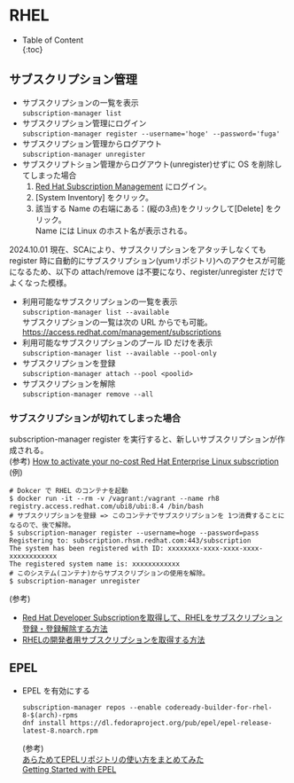 # RHEL

- Table of Content  
{:toc}

## サブスクリプション管理
* サブスクリプションの一覧を表示  
  `subscription-manager list`
* サブスクリプション管理にログイン  
  `subscription-manager register --username='hoge' --password='fuga'`
* サブスクリプション管理からログアウト  
  `subscription-manager unregister`
* サブスクリプトション管理からログアウト(unregister)せずに OS を削除してしまった場合
  1. [Red Hat Subscription Management](https://access.redhat.com/management) にログイン。
  1. [System Inventory] をクリック。
  1. 該当する Name の右端にある：(縦の3点)をクリックして[Delete] をクリック。  
     Name には Linux のホスト名が表示される。

2024.10.01 現在、SCAにより、サブスクリプションをアタッチしなくても register 時に自動的にサブスクリプション(yumリポジトリ)へのアクセスが可能になるため、以下の attach/remove は不要になり、register/unregister だけでよくなった模様。
* 利用可能なサブスクリプションの一覧を表示  
`subscription-manager list --available`  
サブスクリプションの一覧は次の URL からでも可能。  
https://access.redhat.com/management/subscriptions
* 利用可能なサブスクリプションのプール ID だけを表示  
`subscription-manager list --available --pool-only`
* サブスクリプションを登録  
`subscription-manager attach --pool <poolid>`
* サブスクリプションを解除  
`subscription-manager remove --all`

### サブスクリプションが切れてしまった場合

subscription-manager register を実行すると、新しいサブスクリプションが作成される。  
(参考) [How to activate your no-cost Red Hat Enterprise Linux subscription](https://developers.redhat.com/blog/2021/02/10/how-to-activate-your-no-cost-red-hat-enterprise-linux-subscription#step_2__download_no_cost_rhel)  
(例)  
```
# Dokcer で RHEL のコンテナを起動
$ docker run -it --rm -v /vagrant:/vagrant --name rh8 registry.access.redhat.com/ubi8/ubi:8.4 /bin/bash
# サブスクリプションを登録 => このコンテナでサブスクリプションを 1つ消費することになるので、後で解除。
$ subscription-manager register --username=hoge --password=pass
Registering to: subscription.rhsm.redhat.com:443/subscription
The system has been registered with ID: xxxxxxxx-xxxx-xxxx-xxxx-xxxxxxxxxxxx
The registered system name is: xxxxxxxxxxxx
# このシステム(コンテナ)からサブスクリプションの使用を解除。
$ subscription-manager unregister
```

(参考)  
* [Red Hat Developer Subscriptionを取得して、RHELをサブスクリプション登録・登録解除する方法](https://tech-mmmm.blogspot.com/2021/02/red-hat-developer-subscriptionrhel.html)  
* [RHELの開発者用サブスクリプションを取得する方法](https://qiita.com/SkyLaptor/items/31eb7b506339718455d4)

## EPEL

* EPEL を有効にする  
  ```
  subscription-manager repos --enable codeready-builder-for-rhel-8-$(arch)-rpms
  dnf install https://dl.fedoraproject.org/pub/epel/epel-release-latest-8.noarch.rpm
  ```  
  (参考)  
  [あらためてEPELリポジトリの使い方をまとめてみた](https://qiita.com/yamada-hakase/items/fdf9c276b9cae51b3633)  
  [Getting Started with EPEL](https://docs.fedoraproject.org/en-US/epel/getting-started/)  
  
